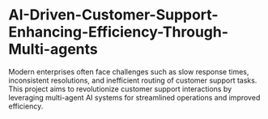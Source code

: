 # AI-Driven-Customer-Support-Enhancing-Efficiency-Through-Multi-agents
Modern enterprises often face challenges such as slow response times, inconsistent resolutions, and inefficient routing of customer support tasks. This project aims to revolutionize customer support interactions by leveraging multi-agent AI systems for streamlined operations and improved efficiency.
